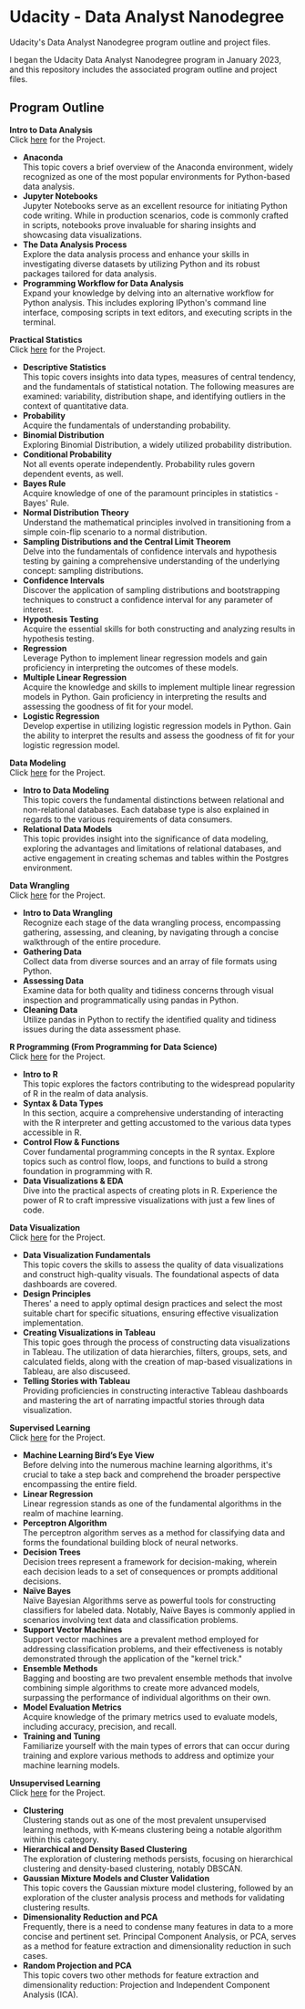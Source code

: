 # Udacity - Data Analyst Nanodegree
Udacity's Data Analyst Nanodegree program outline and project files.

I began the Udacity Data Analyst Nanodegree program in January 2023, and this repository includes the associated program outline and project files.

## Program Outline
**Intro to Data Analysis**    
Click [here](https://github.com/CarlosClarke/Udacity-Data-Analyst-Nanodegree/blob/main/Project%201%20-%20Movie_Time_Analysis.ipynb) for the Project.
* **Anaconda**  
This topic covers a brief overview of the Anaconda environment, widely recognized as one of the most popular environments for Python-based data analysis.
* **Jupyter Notebooks**  
Jupyter Notebooks serve as an excellent resource for initiating Python code writing. While in production scenarios, code is commonly crafted in scripts, notebooks prove invaluable for sharing insights and showcasing data visualizations.
* **The Data Analysis Process**  
Explore the data analysis process and enhance your skills in investigating diverse datasets by utilizing Python and its robust packages tailored for data analysis.
* **Programming Workflow for Data Analysis**  
Expand your knowledge by delving into an alternative workflow for Python analysis. This includes exploring IPython's command line interface, composing scripts in text editors, and executing scripts in the terminal.

**Practical Statistics**  
Click [here](https://github.com/CarlosClarke/Udacity-Data-Analyst-Nanodegree/blob/main/Project%202%20-%20Analyze_ab_test_results_notebook.ipynb) for the Project.
* **Descriptive Statistics**  
This topic covers insights into data types, measures of central tendency, and the fundamentals of statistical notation. The following measures are examined: variability, distribution shape, and identifying outliers in the context of quantitative data.
* **Probability**  
Acquire the fundamentals of understanding probability.
* **Binomial Distribution**  
Exploring Binomial Distribution, a widely utilized probability distribution.
* **Conditional Probability**  
Not all events operate independently. Probability rules govern dependent events, as well.
* **Bayes Rule**  
Acquire knowledge of one of the paramount principles in statistics - Bayes' Rule.
* **Normal Distribution Theory**  
Understand the mathematical principles involved in transitioning from a simple coin-flip scenario to a normal distribution.
* **Sampling Distributions and the Central Limit Theorem**  
Delve into the fundamentals of confidence intervals and hypothesis testing by gaining a comprehensive understanding of the underlying concept: sampling distributions.
* **Confidence Intervals**  
Discover the application of sampling distributions and bootstrapping techniques to construct a confidence interval for any parameter of interest.
* **Hypothesis Testing**  
Acquire the essential skills for both constructing and analyzing results in hypothesis testing.
* **Regression**  
Leverage Python to implement linear regression models and gain proficiency in interpreting the outcomes of these models.
* **Multiple Linear Regression**  
Acquire the knowledge and skills to implement multiple linear regression models in Python. Gain proficiency in interpreting the results and assessing the goodness of fit for your model.
* **Logistic Regression**  
Develop expertise in utilizing logistic regression models in Python. Gain the ability to interpret the results and assess the goodness of fit for your logistic regression model.
 
**Data Modeling**  
Click [here](https://github.com/CarlosClarke/Udacity-Data-Analyst-Nanodegree/blob/main/Project%203%20-%20ETL.ipynb) for the Project.
* **Intro to Data Modeling**  
This topic covers the fundamental distinctions between relational and non-relational databases. Each database type is also explained in regards to the various requirements of data consumers.
* **Relational Data Models**  
This topic provides insight into the significance of data modeling, exploring the advantages and limitations of relational databases, and active engagement in creating schemas and tables within the Postgres environment.

**Data Wrangling**  
Click [here](https://github.com/CarlosClarke/Udacity-Data-Analyst-Nanodegree/blob/main/Project%204%20-%20Wrangle_Act.ipynb) for the Project.
* **Intro to Data Wrangling**  
Recognize each stage of the data wrangling process, encompassing gathering, assessing, and cleaning, by navigating through a concise walkthrough of the entire procedure.
* **Gathering Data**  
Collect data from diverse sources and an array of file formats using Python.
* **Assessing Data**  
Examine data for both quality and tidiness concerns through visual inspection and programmatically using pandas in Python.
* **Cleaning Data**  
Utilize pandas in Python to rectify the identified quality and tidiness issues during the data assessment phase.

**R Programming (From Programming for Data Science)**  
Click [here](https://github.com/CarlosClarke/Udacity-Data-Analyst-Nanodegree/blob/main/Project%205%20-%20Explore_Bikeshare_Data.ipynb) for the Project.
* **Intro to R**  
This topic explores the factors contributing to the widespread popularity of R in the realm of data analysis.
* **Syntax & Data Types**  
In this section, acquire a comprehensive understanding of interacting with the R interpreter and getting accustomed to the various data types accessible in R.
* **Control Flow & Functions**  
Cover fundamental programming concepts in the R syntax. Explore topics such as control flow, loops, and functions to build a strong foundation in programming with R.
* **Data Visualizations & EDA**  
Dive into the practical aspects of creating plots in R. Experience the power of R to craft impressive visualizations with just a few lines of code.

**Data Visualization**  
Click [here](https://public.tableau.com/app/profile/carlos.m.clarke/viz/Flight_Project_16500283678160/FlightStory?publish=yes) for the Project.
* **Data Visualization Fundamentals**  
This topic covers the skills to assess the quality of data visualizations and construct high-quality visuals. The foundational aspects of data dashboards are covered.
* **Design Principles**  
Theres' a need to apply optimal design practices and select the most suitable chart for specific situations, ensuring effective visualization implementation.
* **Creating Visualizations in Tableau**  
This topic goes through the process of constructing data visualizations in Tableau. The utilization of data hierarchies, filters, groups, sets, and calculated fields, along with the creation of map-based visualizations in Tableau, are also discuseed.
* **Telling Stories with Tableau**  
Providing proficiencies in constructing interactive Tableau dashboards and mastering the art of narrating impactful stories through data visualization.

**Supervised Learning**  
Click [here](https://github.com/CarlosClarke/Udacity-Data-Analyst-Nanodegree/blob/main/Project%207%20-%20Finding_Donors.ipynb) for the Project.
* **Machine Learning Bird’s Eye View**  
Before delving into the numerous machine learning algorithms, it's crucial to take a step back and comprehend the broader perspective encompassing the entire field.
* **Linear Regression**  
Linear regression stands as one of the fundamental algorithms in the realm of machine learning.
* **Perceptron Algorithm**  
The perceptron algorithm serves as a method for classifying data and forms the foundational building block of neural networks.
* **Decision Trees**  
Decision trees represent a framework for decision-making, wherein each decision leads to a set of consequences or prompts additional decisions.
* **Naïve Bayes**  
Naïve Bayesian Algorithms serve as powerful tools for constructing classifiers for labeled data. Notably, Naïve Bayes is commonly applied in scenarios involving text data and classification problems.
* **Support Vector Machines**  
Support vector machines are a prevalent method employed for addressing classification problems, and their effectiveness is notably demonstrated through the application of the "kernel trick."
* **Ensemble Methods**  
Bagging and boosting are two prevalent ensemble methods that involve combining simple algorithms to create more advanced models, surpassing the performance of individual algorithms on their own.
* **Model Evaluation Metrics**  
Acquire knowledge of the primary metrics used to evaluate models, including accuracy, precision, and recall.
* **Training and Tuning**  
Familiarize yourself with the main types of errors that can occur during training and explore various methods to address and optimize your machine learning models.

**Unsupervised Learning**  
Click [here](https://github.com/CarlosClarke/Udacity-Data-Analyst-Nanodegree/blob/main/Project%201%20-%20Movie%20Time%20Analysis.ipynb) for the Project.
* **Clustering**  
Clustering stands out as one of the most prevalent unsupervised learning methods, with K-means clustering being a notable algorithm within this category.
* **Hierarchical and Density Based Clustering**  
The exploration of clustering methods persists, focusing on hierarchical clustering and density-based clustering, notably DBSCAN.
* **Gaussian Mixture Models and Cluster Validation**  
This topic covers the Gaussian mixture model clustering, followed by an exploration of the cluster analysis process and methods for validating clustering results.
* **Dimensionality Reduction and PCA**  
Frequently, there is a need to condense many features in data to a more concise and pertinent set. Principal Component Analysis, or PCA, serves as a method for feature extraction and dimensionality reduction in such cases.
* **Random Projection and PCA**  
This topic covers two other methods for feature extraction and dimensionality reduction: Projection and Independent Component Analysis (ICA).
